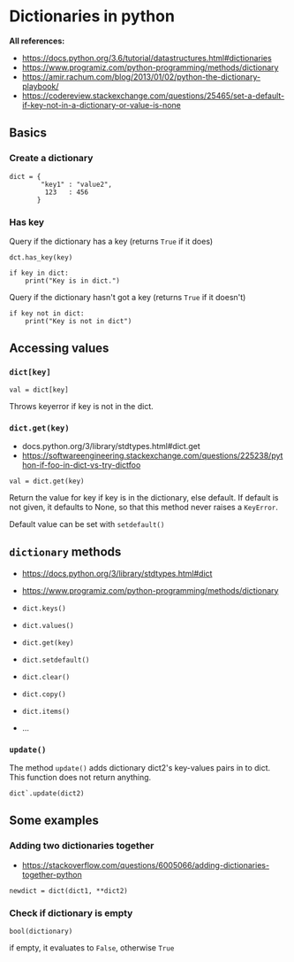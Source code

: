 # Dictionaries in python


**All references:**
- https://docs.python.org/3.6/tutorial/datastructures.html#dictionaries
- https://www.programiz.com/python-programming/methods/dictionary
- https://amir.rachum.com/blog/2013/01/02/python-the-dictionary-playbook/
- https://codereview.stackexchange.com/questions/25465/set-a-default-if-key-not-in-a-dictionary-or-value-is-none


## Basics


### Create a dictionary

~~~~
dict = {
        "key1" : "value2",
         123   : 456
       }
~~~~



### Has key

Query if the dictionary has a key
(returns `True` if it does)

~~~~
dct.has_key(key)
~~~~

~~~~
if key in dict:
    print("Key is in dict.")
~~~~

Query if the dictionary hasn't got a key
(returns `True` if it doesn't)

~~~~
if key not in dict:
    print("Key is not in dict")
~~~~

## Accessing values

### `dict[key]`

~~~~
val = dict[key]
~~~~

Throws keyerror if key is not in the dict.

### `dict.get(key)`

- docs.python.org/3/library/stdtypes.html#dict.get
- https://softwareengineering.stackexchange.com/questions/225238/python-if-foo-in-dict-vs-try-dictfoo


~~~~
val = dict.get(key)
~~~~

Return the value for key if key is in the dictionary, else default. If default is not given, it
defaults to None, so that this method never raises a `KeyError`.

Default value can be set with `setdefault()`



## `dictionary` methods

- https://docs.python.org/3/library/stdtypes.html#dict
- https://www.programiz.com/python-programming/methods/dictionary

- `dict.keys()`
- `dict.values()`
- `dict.get(key)`
- `dict.setdefault()`
- `dict.clear()`
- `dict.copy()`
- `dict.items()`
- ...


### `update()`

The method `update()` adds dictionary dict2's key-values pairs in to dict. This function does not
return anything.

~~~~
dict`.update(dict2)
~~~~


## Some examples

### Adding two dictionaries together

- https://stackoverflow.com/questions/6005066/adding-dictionaries-together-python

~~~~
newdict = dict(dict1, **dict2)
~~~~

### Check if dictionary is empty

~~~~
bool(dictionary)
~~~~

if empty, it evaluates to `False`, otherwise `True`


